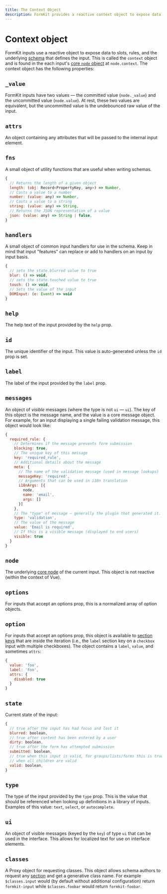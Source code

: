 ```yaml
---
title: The Context Object
description: FormKit provides a reactive context object to expose data to slots, rules, and the underlying schema that defines an input.
---
```


# Context object

FormKit inputs use a reactive object to expose data to slots, rules, and the underlying [schema](/advanced/schema) that defines the input. This is called the `context` object and is found in the each input's [core `node` object](/advanced/core#node) at `node.context`. The context object has the following properties:

<div data-tight>

## `_value`

FormKit inputs have two values — the committed value (`node._value`) and the uncommitted value (`node.value`). At rest, these two values are equivalent, but the uncommitted value is the undebounced raw value of the input.

## `attrs`

An object containing any attributes that will be passed to the internal input element.

## `fns`

A small object of utility functions that are useful when writing schemas.

<client-only>

```js
{
  // Returns the length of a given object
  length: (obj: Record<PropertyKey, any>) => Number,
  // Casts a value to a number
  number: (value: any) => Number,
  // Casts a value to a string
  string: (value: any) => String,
  // Returns the JSON representation of a value
  json: (value: any) => String | false,
}
```
</client-only>

## `handlers`

A small object of common input handlers for use in the schema. Keep in mind that input "features" can replace or add to handlers on an input by input basis.

<client-only>

```js
{
  // sets the state.blurred value to true
  blur: () => void,
  // sets the state.touched value to true
  touch: () => void,
  // Sets the value of the input
  DOMInput: (e: Event) => void
}
```
</client-only>

## `help`

The help text of the input provided by the `help` prop.

## `id`

The unique identifier of the input. This value is auto-generated unless the `id` prop is set.

## `label`

The label of the input provided by the `label` prop.

## `messages`

An object of _visible_ messages (where the type is not `ui` — `ui`). The key of this object is the message name, and the value is a core message object. For example, for an input displaying a single failing validation message, this object would look like:

<client-only>

```js
{
  required_rule: {
    // Determines if the message prevents form submission
    blocking: true,
    // The unique key of this message
    key: 'required_rule',
    // Additional details about the message
    meta: {
      // The name of the validation message (used in message lookups)
      messageKey: 'required',
      // Arguments that can be used in i18n translation
      i18nArgs: [{
        node,
        name: 'email',
        args: []
      }]
    },
    // The "type" of message — generally the plugin that generated it.
    type: 'validation',
    // The value of the message
    value: 'Email is required',
    // If this is a visible message (displayed to end users)
    visible: true
  }
}
```
</client-only>

## `node`

The underlying [core node](/advanced/core) of the current input. This object is not reactive (within the context of Vue).

## `options`

For inputs that accept an options prop, this is a normalized array of option objects.

## `option`

For inputs that accept an options prop, this object is available to [section keys](/essentials/inputs#sections) that are inside the iteration (i.e., the `label` section key on a `checkbox` input with multiple checkboxes). The object contains a `label`, `value`, and sometimes `attrs`:

<client-only>

```js
{
  value: 'foo',
  label: 'Foo',
  attrs: {
    disabled: true
  }
}
```
</client-only>

## `state`

Current state of the input:

<client-only>

```js
{
  // true after the input has had focus and lost it
  blurred: boolean,
  // true after content has been entered by a user
  dirty: boolean,
  // true after the form has attempted submission
  submitted: boolean,
  // true when this input is valid, for groups/lists/forms this is true
  // when all children are valid
  valid: boolean,
}
```
</client-only>

## `type`

The type of the input provided by the `type` prop. This is the value that should be referenced when looking up definitions in a library of inputs. Examples of this value: `text`, `select`, or `autocomplete`.

## `ui`

An object of visible messages (keyed by the `key`) of type `ui` that can be used in the interface. This allows for localized text for use on interface elements.

## `classes`

A Proxy object for requesting classes. This object allows schema authors to request any [section](/essentials/inputs#sections) and get a generative class name. For example `$classes.input` would (by default without additional configuration) return `formkit-input` while `$classes.foobar` would return `formkit-foobar`.

</div>
